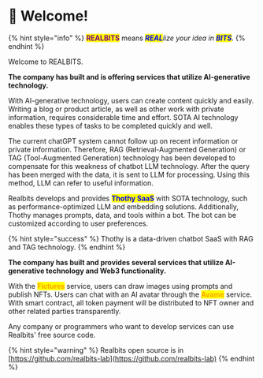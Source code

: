 # 💛 Welcome!

{% hint style="info" %}
<mark style="color:purple;">**REALBITS**</mark> means _<mark style="color:blue;">**REAL**</mark>lize your idea in <mark style="color:blue;">**BITS**</mark>_.
{% endhint %}

Welcome to REALBITS.

**The company has built and is offering services that utilize AI-generative technology.**

With AI-generative technology, users can create content quickly and easily. Writing a blog or product article, as well as other work with private information, requires considerable time and effort. SOTA AI technology enables these types of tasks to be completed quickly and well.

The current chatGPT system cannot follow up on recent information or private information. Therefore, RAG (Retrieval-Augmented Generation) or TAG (Tool-Augmented Generation) technology has been developed to compensate for this weakness of chatbot LLM technology. After the query has been merged with the data, it is sent to LLM for processing. Using this method, LLM can refer to useful information.

Realbits develops and provides <mark style="color:blue;">**Thothy SaaS**</mark> with SOTA technology, such as performance-optimized LLM and embedding solutions. Additionally, Thothy manages prompts, data, and tools within a bot. The bot can be customized according to user preferences.

{% hint style="success" %}
Thothy is a data-driven chatbot SaaS with RAG and TAG technology.
{% endhint %}

**The company has built and provides several services that utilize AI-generative technology and Web3 functionality.**

With the <mark style="color:orange;">**Fictures**</mark> service, users can draw images using prompts and publish NFTs. Users can chat with an AI avatar through the <mark style="color:orange;">**Avame**</mark> service. With smart contract, all token payment will be distributed to NFT owner and other related parties transparently.

Any company or programmers who want to develop services can use Realbits' free source code.

{% hint style="warning" %}
Realbits open source is in [https://github.com/realbits-lab](https://github.com/realbits-lab)
{% endhint %}
